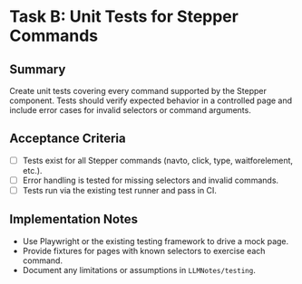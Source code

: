 <!-- Codex task derived from tasks/task_B_stepper_command_tests.md -->
# Task B: Unit Tests for Stepper Commands

## Summary
Create unit tests covering every command supported by the Stepper component. Tests should verify expected behavior in a controlled page and include error cases for invalid selectors or command arguments.

## Acceptance Criteria
- [ ] Tests exist for all Stepper commands (navto, click, type, waitforelement, etc.).
- [ ] Error handling is tested for missing selectors and invalid commands.
- [ ] Tests run via the existing test runner and pass in CI.

## Implementation Notes
- Use Playwright or the existing testing framework to drive a mock page.
- Provide fixtures for pages with known selectors to exercise each command.
- Document any limitations or assumptions in `LLMNotes/testing`.
